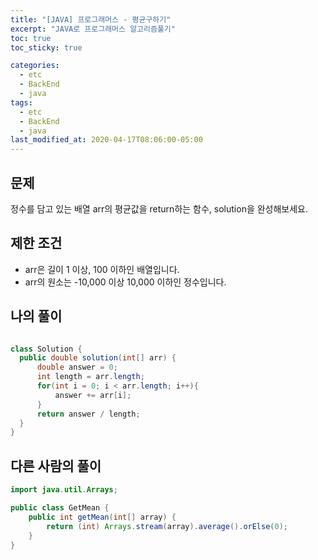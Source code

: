 ```yaml
---
title: "[JAVA] 프로그래머스 - 평균구하기"
excerpt: "JAVA로 프로그래머스 알고리즘풀기"
toc: true
toc_sticky: true

categories:
  - etc
  - BackEnd
  - java
tags:
  - etc
  - BackEnd
  - java
last_modified_at: 2020-04-17T08:06:00-05:00
---
```


## 문제 

정수를 담고 있는 배열 arr의 평균값을 return하는 함수, solution을 완성해보세요.

## 제한 조건

+ arr은 길이 1 이상, 100 이하인 배열입니다.
+ arr의 원소는 -10,000 이상 10,000 이하인 정수입니다.

## 나의 풀이

```java

class Solution {
  public double solution(int[] arr) {
      double answer = 0;
      int length = arr.length;
      for(int i = 0; i < arr.length; i++){
          answer += arr[i];
      }
      return answer / length;
  }
}

```

## 다른 사람의 풀이

```java
import java.util.Arrays;

public class GetMean {
    public int getMean(int[] array) {
        return (int) Arrays.stream(array).average().orElse(0);
    }
}

```